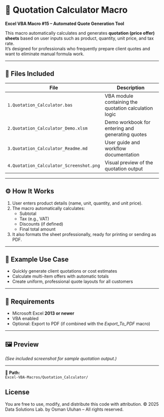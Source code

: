 # 🧮 Quotation Calculator Macro

**Excel VBA Macro #15 – Automated Quote Generation Tool**

This macro automatically calculates and generates **quotation (price offer) sheets** based on user inputs such as product, quantity, unit price, and tax rate.  
It’s designed for professionals who frequently prepare client quotes and want to eliminate manual formula work.

---

## 📁 Files Included

| File | Description |
|------|--------------|
| `1.Quotation_Calculator.bas` | VBA module containing the quotation calculation logic |
| `2.Quotation_Calculator_Demo.xlsm` | Demo workbook for entering and generating quotes |
| `3.Quotation_Calculator_Readme.md` | User guide and workflow documentation |
| `4.Quotation_Calculator_Screenshot.png` | Visual preview of the quotation output |

---

## ⚙️ How It Works

1. User enters product details (name, unit, quantity, and unit price).  
2. The macro automatically calculates:  
   - Subtotal  
   - Tax (e.g., VAT)  
   - Discounts (if defined)  
   - Final total amount  
3. It also formats the sheet professionally, ready for printing or sending as PDF.  

---

## 🧠 Example Use Case

- Quickly generate client quotations or cost estimates  
- Calculate multi-item offers with automatic totals  
- Create uniform, professional quote layouts for all customers  

---

## 🧾 Requirements

- Microsoft Excel **2013 or newer**  
- VBA enabled  
- Optional: Export to PDF (if combined with the *Export_To_PDF* macro)  

---

## 🖼️ Preview
*(See included screenshot for sample quotation output.)*

---

📂 **Path:**  
`Excel-VBA-Macros/Quotation_Calculator/`

## License
You are free to use, modify, and distribute this code with attribution.
© 2025 Data Solutions Lab. by Osman Uluhan – All rights reserved.
